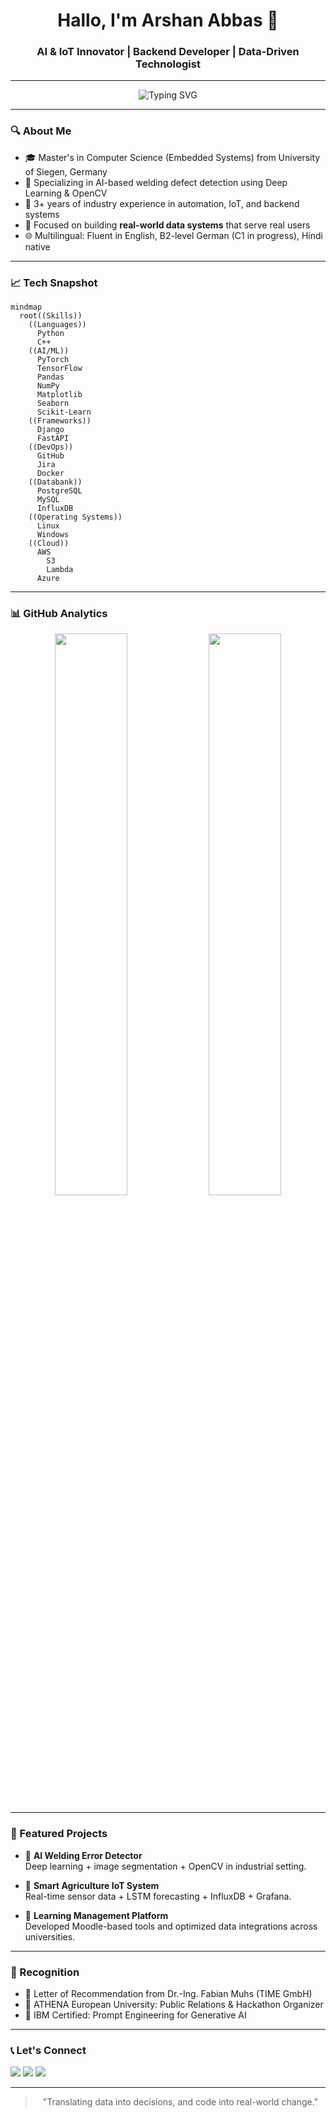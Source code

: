 <h1 align="center">Hallo, I'm Arshan Abbas 🤖</h1>
<h3 align="center">AI & IoT Innovator | Backend Developer | Data-Driven Technologist</h3>

---

<p align="center">
  <img src="https://readme-typing-svg.herokuapp.com?font=Fira+Code&duration=2500&pause=1000&color=F75C7E&center=true&vCenter=true&width=435&lines=Data+%7C+Code+%7C+Impact;AI+in+Industry%2C+Not+Just+Theory;IoT+%2B+Backend+%3D+Smart+Solutions" alt="Typing SVG" />
</p>

---

### 🔍 About Me

- 🎓 Master's in Computer Science (Embedded Systems) from University of Siegen, Germany
- 🌟 Specializing in AI-based welding defect detection using Deep Learning & OpenCV
- 📅 3+ years of industry experience in automation, IoT, and backend systems
- 🚀 Focused on building **real-world data systems** that serve real users
- 🌐 Multilingual: Fluent in English, B2-level German (C1 in progress), Hindi native

---

### 📈 Tech Snapshot

```mermaid
mindmap
  root((Skills))
    ((Languages))
      Python
      C++
    ((AI/ML))
      PyTorch
      TensorFlow
      Pandas
      NumPy
      Matplotlib
      Seaborn
      Scikit-Learn
    ((Frameworks))
      Django
      FastAPI
    ((DevOps))
      GitHub
      Jira
      Docker
    ((Databank))
      PostgreSQL
      MySQL
      InfluxDB
    ((Operating Systems))
      Linux
      Windows
    ((Cloud))
      AWS
        S3
        Lambda
      Azure
```

---

### 📊 GitHub Analytics
<p align="center">
  <img src="https://github-readme-stats.vercel.app/api?username=arshanabbas&show_icons=true&theme=tokyonight" width="48%"/>
  <img src="https://github-readme-streak-stats.herokuapp.com?user=arshanabbas&theme=tokyonight&hide_border=true" width="48%"/>
</p>

---

### 💼 Featured Projects

- 🧪 **AI Welding Error Detector**  
  Deep learning + image segmentation + OpenCV in industrial setting. 

- 🌿 **Smart Agriculture IoT System**  
  Real-time sensor data + LSTM forecasting + InfluxDB + Grafana.

- 📖 **Learning Management Platform**  
  Developed Moodle-based tools and optimized data integrations across universities.

---

### 🌟 Recognition

- 💼 Letter of Recommendation from Dr.-Ing. Fabian Muhs (TIME GmbH)
- 🌟 ATHENA European University: Public Relations & Hackathon Organizer
- 🌟 IBM Certified: Prompt Engineering for Generative AI

---

### 📞 Let's Connect

<p align="left">
  <a href="mailto:arshanabbas@outlook.com"><img src="https://img.shields.io/badge/Email-D14836?style=flat&logo=gmail&logoColor=white"/></a>
  <a href="https://www.linkedin.com/in/arshanabbas"><img src="https://img.shields.io/badge/LinkedIn-0077B5?style=flat&logo=linkedin&logoColor=white"/></a>
  <a href="https://www.instagram.com/arshanabbas97"><img src="https://img.shields.io/badge/Instagram-E4405F?style=flat&logo=instagram&logoColor=white"/></a>
</p>

---

<blockquote align="center">"Translating data into decisions, and code into real-world change."</blockquote>

